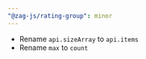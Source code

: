 ```yaml
---
"@zag-js/rating-group": minor
---
```


- Rename `api.sizeArray` to `api.items`
- Rename `max` to `count`
